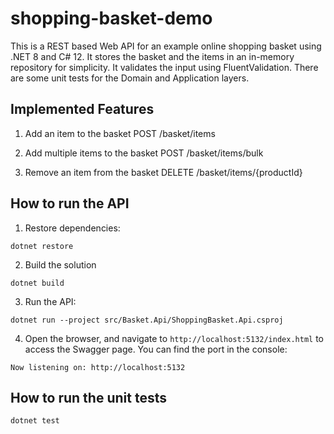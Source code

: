 # shopping-basket-demo
This is a REST based Web API for an example online shopping basket using .NET 8 and C# 12.
It stores the basket and the items in an in-memory repository for simplicity.
It validates the input using FluentValidation.
There are some unit tests for the Domain and Application layers.

## Implemented Features

1. Add an item to the basket
POST /basket/items

2. Add multiple items to the basket
POST /basket/items/bulk

3. Remove an item from the basket
DELETE /basket/items/{productId}

## How to run the API
1. Restore dependencies:
```
dotnet restore
```

2. Build the solution
```
dotnet build
```

3. Run the API:
```
dotnet run --project src/Basket.Api/ShoppingBasket.Api.csproj
```

4. Open the browser, and navigate to `http://localhost:5132/index.html` to access the Swagger page.
You can find the port in the console:
```
Now listening on: http://localhost:5132
```

## How to run the unit tests
```
dotnet test
```
